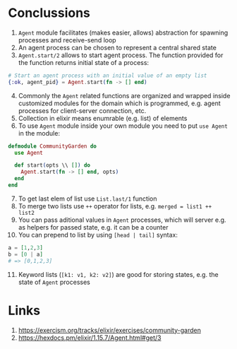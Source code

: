 # Conclussions
1. `Agent` module facilitates (makes easier, allows) abstraction for spawning processes and receive-send loop
2. An agent process can be chosen to represent a central shared state
3. `Agent.start/2` allows to start agent process. The function provided for the function returns initial state of a process:
```elixir
# Start an agent process with an initial value of an empty list
{:ok, agent_pid} = Agent.start(fn -> [] end)
```
4. Commonly the `Agent` related functions are organized and wrapped inside customized modules for the domain which is programmed, e.g. agent processes for client-server connection, etc.
5. Collection in elixir means enumrable (e.g. list) of elements
6. To use `Agent` module inside your own module you need to put `use Agent` in the module:
```elixir
defmodule CommunityGarden do
  use Agent

  def start(opts \\ []) do
    Agent.start(fn -> [] end, opts)
  end
end
```
7. To get last elem of list use `List.last/1` function
8. To merge two lists use `++` operator for lists, e.g. `merged = list1 ++ list2`
9. You can pass aditional values in `Agent` processes, which will server e.g. as helpers for passed state, e.g. it can be a counter
10. You can prepend to list by using `[head | tail]` syntax:
```elixir
a = [1,2,3]
b = [0 | a]
# => [0,1,2,3]
```
11. Keyword lists (`[k1: v1, k2: v2]`) are good for storing states, e.g. the state of `Agent` processes


# Links
1. https://exercism.org/tracks/elixir/exercises/community-garden
2. https://hexdocs.pm/elixir/1.15.7/Agent.html#get/3